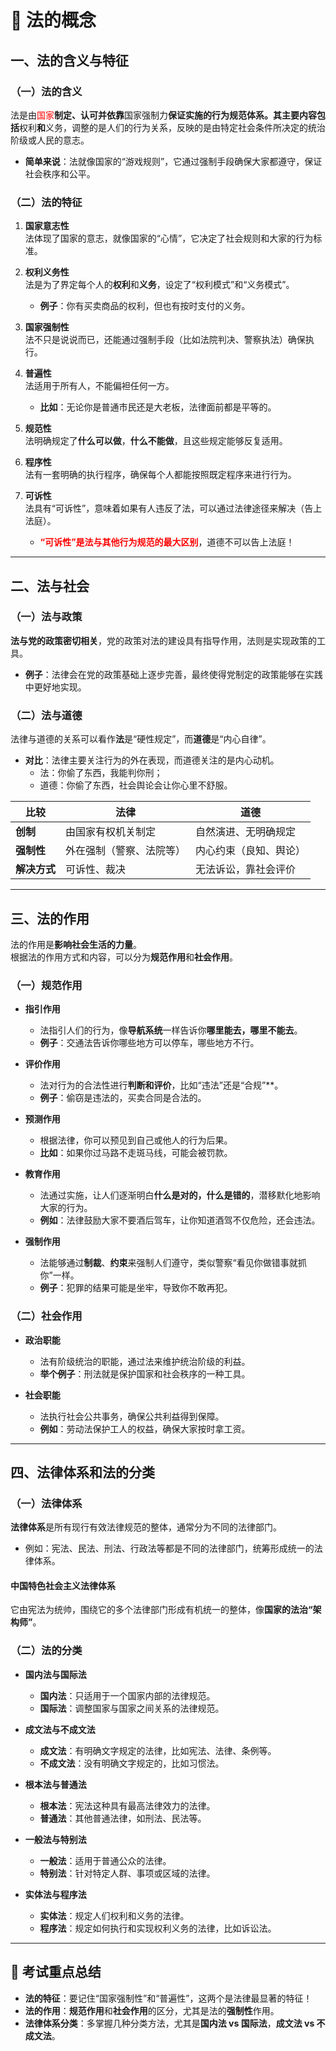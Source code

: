 
# 📜 **法的概念**  

## 一、法的含义与特征  

### （一）法的含义  
法是由<font color="#ff0000">国家</font>**制定、认可并依靠**国家强制力**保证实施的行为规范体系。其主要内容包括**权利**和**义务，调整的是人们的行为关系，反映的是由特定社会条件所决定的统治阶级或人民的意志。  

- **简单来说**：法就像国家的“游戏规则”，它通过强制手段确保大家都遵守，保证社会秩序和公平。

### （二）法的特征  

1. **国家意志性**  
   法体现了国家的意志，就像国家的“心情”，它决定了社会规则和大家的行为标准。

2. **权利义务性**  
   法是为了界定每个人的**权利**和**义务**，设定了“权利模式”和“义务模式”。  
   - **例子**：你有买卖商品的权利，但也有按时支付的义务。

3. **国家强制性**  
   法不只是说说而已，还能通过强制手段（比如法院判决、警察执法）确保执行。

4. **普遍性**  
   法适用于所有人，不能偏袒任何一方。  
   - **比如**：无论你是普通市民还是大老板，法律面前都是平等的。

5. **规范性**  
   法明确规定了**什么可以做**，**什么不能做**，且这些规定能够反复适用。

6. **程序性**  
   法有一套明确的执行程序，确保每个人都能按照既定程序来进行行为。

7. **可诉性**  
   法具有“可诉性”，意味着如果有人违反了法，可以通过法律途径来解决（告上法庭）。  
   - **<font color="#ff0000">“可诉性”是法与其他行为规范的最大区别</font>**，道德不可以告上法庭！

---

## 二、法与社会  

### （一）法与政策  
**法与党的政策密切相关**，党的政策对法的建设具有指导作用，法则是实现政策的工具。  
- **例子**：法律会在党的政策基础上逐步完善，最终使得党制定的政策能够在实践中更好地实现。

### （二）法与道德  
法律与道德的关系可以看作**法**是“硬性规定”，而**道德**是“内心自律”。  
- **对比**：法律主要关注行为的外在表现，而道德关注的是内心动机。  
  - 法：你偷了东西，我能判你刑；  
  - 道德：你偷了东西，社会舆论会让你心里不舒服。

| 比较       | 法律           | 道德          |
| -------- | ------------ | ----------- |
| **创制**   | 由国家有权机关制定    | 自然演进、无明确规定  |
| **强制性**  | 外在强制（警察、法院等） | 内心约束（良知、舆论） |
| **解决方式** | 可诉性、裁决       | 无法诉讼，靠社会评价  |

---

## 三、法的作用  

法的作用是**影响社会生活的力量**。  
根据法的作用方式和内容，可以分为**规范作用**和**社会作用**。  

### （一）规范作用  

- **指引作用**  
   - 法指引人们的行为，像**导航系统**一样告诉你**哪里能去，哪里不能去**。  
   - **例子**：交通法告诉你哪些地方可以停车，哪些地方不行。

- **评价作用**  
   - 法对行为的合法性进行**判断和评价**，比如“违法”还是“合规”**。  
   - **例子**：偷窃是违法的，买卖合同是合法的。

- **预测作用**  
   - 根据法律，你可以预见到自己或他人的行为后果。  
   - **比如**：如果你过马路不走斑马线，可能会被罚款。

- **教育作用**  
   - 法通过实施，让人们逐渐明白**什么是对的，什么是错的**，潜移默化地影响大家的行为。  
   - **例如**：法律鼓励大家不要酒后驾车，让你知道酒驾不仅危险，还会违法。

- **强制作用**  
   - 法能够通过**制裁**、**约束**来强制人们遵守，类似警察“看见你做错事就抓你”一样。  
   - **例子**：犯罪的结果可能是坐牢，导致你不敢再犯。

### （二）社会作用  

- **政治职能**  
   - 法有阶级统治的职能，通过法来维护统治阶级的利益。  
   - **举个例子**：刑法就是保护国家和社会秩序的一种工具。

- **社会职能**  
   - 法执行社会公共事务，确保公共利益得到保障。  
   - **例如**：劳动法保护工人的权益，确保大家按时拿工资。

---

## 四、法律体系和法的分类  

### （一）法律体系  

**法律体系**是所有现行有效法律规范的整体，通常分为不同的法律部门。  
- 例如：宪法、民法、刑法、行政法等都是不同的法律部门，统筹形成统一的法律体系。

#### **中国特色社会主义法律体系**  
它由宪法为统帅，围绕它的多个法律部门形成有机统一的整体，像**国家的法治“架构师”**。  

### （二）法的分类  

- **国内法与国际法**  
   - **国内法**：只适用于一个国家内部的法律规范。  
   - **国际法**：调整国家与国家之间关系的法律规范。

- **成文法与不成文法**  
   - **成文法**：有明确文字规定的法律，比如宪法、法律、条例等。  
   - **不成文法**：没有明确文字规定的，比如习惯法。

- **根本法与普通法**  
   - **根本法**：宪法这种具有最高法律效力的法律。  
   - **普通法**：其他普通法律，如刑法、民法等。

- **一般法与特别法**  
   - **一般法**：适用于普通公众的法律。  
   - **特别法**：针对特定人群、事项或区域的法律。

- **实体法与程序法**  
   - **实体法**：规定人们权利和义务的法律。  
   - **程序法**：规定如何执行和实现权利义务的法律，比如诉讼法。

---

## 📌 **考试重点总结**  

- **法的特征**：要记住“国家强制性”和“普遍性”，这两个是法律最显著的特征！  
- **法的作用**：**规范作用**和**社会作用**的区分，尤其是法的**强制性**作用。  
- **法律体系分类**：多掌握几种分类方法，尤其是**国内法 vs 国际法**，**成文法 vs 不成文法**。
